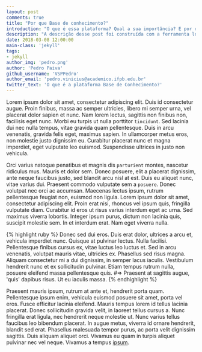 ```yaml
---
layout: post
comments: true
title: "Por que Base de conhecimento?"
introduction: "O que é essa plataforma? Qual a sua importância? E por quais motivo devemos mantê-la?"
description: "A descrição desse post foi construída com a ferramenta lorem ipsum. No momento estamos testando as funcionalidades do blog. Agradecemos pela sua paciência."
date: 2018-03-08 12:00:00
main-class: 'jekyll'
tags:
- jekyll
author_img: 'pedro.png'
author: 'Pedro Paiva'
github_username: 'VSPPedro'
author_email: 'pedro.vinicius@academico.ifpb.edu.br'
twitter_text: 'O que é a plataforma Base de Conhecimento?'
---
```


Lorem ipsum dolor sit amet, consectetur adipiscing elit. Duis id consectetur augue. Proin finibus, massa ac semper ultricies, libero mi semper urna, vel placerat dolor sapien et nunc. Nam lorem lectus, sagittis non finibus non, facilisis eget nunc. Morbi eu turpis ut nulla porttitor `tincidunt`. Sed lacinia dui nec nulla tempus, vitae gravida quam pellentesque. Duis in arcu venenatis, gravida felis eget, maximus sapien. In ullamcorper metus eros, non molestie justo dignissim eu. Curabitur placerat nunc et magna imperdiet, eget vulputate leo euismod. Suspendisse ultrices in justo non vehicula.

Orci varius natoque penatibus et magnis dis `parturient` montes, nascetur ridiculus mus. Mauris et dolor sem. Donec posuere, elit a placerat dignissim, ante neque faucibus justo, sed blandit arcu nisl at est. Duis eu aliquet nunc, vitae varius dui. Praesent commodo vulputate sem a `posuere`. Donec volutpat nec orci ac accumsan. Maecenas lectus ipsum, rutrum pellentesque feugiat non, euismod non ligula. Lorem ipsum dolor sit amet, consectetur adipiscing elit. Proin erat nisi, rhoncus vel ipsum quis, fringilla vulputate diam. Curabitur id eros ut risus varius interdum eget ac urna. Sed maximus viverra lobortis. Integer ipsum purus, dictum non lacinia quis, suscipit molestie sem. In et interdum erat. Nam eget viverra nulla.

{% highlight ruby %}
Donec sed dui eros. 
Duis erat dolor, ultrices a arcu et, vehicula imperdiet nunc.
Quisque at pulvinar lectus. 
Nulla facilisi. 
Pellentesque finibus cursus ex, vitae luctus leo luctus et. 
Sed in arcu venenatis, volutpat mauris vitae, ultricies ex. 
Phasellus sed risus magna. 
Aliquam consectetur mi a dui dignissim, in semper lacus iaculis. 
Vestibulum hendrerit nunc et ex sollicitudin pulvinar. 
Etiam tempus rutrum nulla, posuere eleifend massa pellentesque quis. 
#=> Praesent at sagittis augue, 'quis' dapibus risus. 
Ut eu iaculis massa.
{% endhighlight %}

Praesent mauris ipsum, rutrum at ante et, hendrerit porta quam. Pellentesque ipsum enim, vehicula euismod posuere sit amet, porta vel eros. Fusce efficitur lacinia eleifend. Mauris tempus lorem id tellus lacinia placerat. Donec sollicitudin gravida velit, in laoreet tellus cursus a. Nunc fringilla erat ligula, nec hendrerit neque molestie ut. Nunc varius tellus faucibus leo bibendum placerat. In augue metus, viverra id ornare hendrerit, blandit sed erat. Phasellus malesuada tempor purus, ac porta velit dignissim sagittis. Duis aliquam aliquet orci. Vivamus eu quam in turpis aliquet pulvinar nec vel neque. Vivamus a tempus [ipsum][lorem-ipsum].

[lorem-ipsum]: https://br.lipsum.com/feed/html